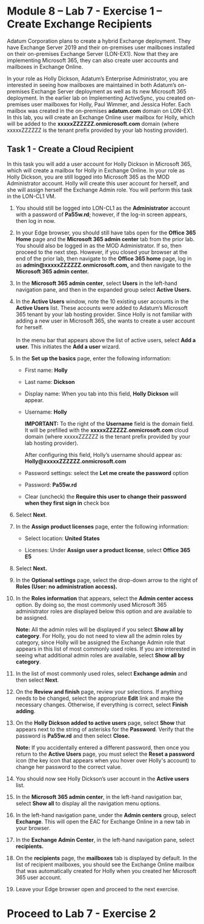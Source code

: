 # Module 8 – Lab 7 - Exercise 1 – Create Exchange Recipients

Adatum Corporation plans to create a hybrid Exchange deployment. They have
Exchange Server 2019 and their on-premises user mailboxes installed on their
on-premises Exchange Server (LON-EX1). Now that they are implementing Microsoft
365, they can also create user accounts and mailboxes in Exchange Online.

In your role as Holly Dickson, Adatum’s Enterprise Administrator, you are
interested in seeing how mailboxes are maintained in both Adatum’s on-premises
Exchange Server deployment as well as its new Microsoft 365 deployment. In the
earlier lab on Implementing ActiveSync, you created on-premises user mailboxes
for Holly, Paul Wimmer, and Jessica Hofer. Each mailbox was created in the
on-premises **adatum.com** domain on LON-EX1. In this lab, you will create an
Exchange Online user mailbox for Holly, which will be added to the
**xxxxxZZZZZZ.onmicrosoft.com** domain (where xxxxxZZZZZZ is the tenant prefix
provided by your lab hosting provider).

## Task 1 - Create a Cloud Recipient

In this task you will add a user account for Holly Dickson in Microsoft 365,
which will create a mailbox for Holly in Exchange Online. In your role as Holly
Dickson, you are still logged into Microsoft 365 as the MOD Administrator
account. Holly will create this user account for herself, and she will assign
herself the Exchange Admin role. You will perform this task in the LON-CL1 VM.

1.  You should still be logged into LON-CL1 as the **Administrator** account
    with a password of **Pa55w.rd**; however, if the log-in screen appears, then
    log in now.

2.  In your Edge browser, you should still have tabs open for the **Office 365
    Home** page and the **Microsoft 365 admin center** tab from the prior lab.
    You should also be logged in as the MOD Administrator. If so, then proceed
    to the next step. However, if you closed your browser at the end of the
    prior lab, then navigate to the **Office 365 home** page, log in as
    **admin\@xxxxxZZZZZZ.onmicrosoft.com,** and then navigate to the **Microsoft
    365 admin center.**

3.  In the **Microsoft 365 admin center**, select **Users** in the left-hand
    navigation pane, and then in the expanded group select **Active Users.**

4.  In the **Active Users** window, note the 10 existing user accounts in the
    **Active Users** list. These accounts were added to Adatum’s Microsoft 365
    tenant by your lab hosting provider. Since Holly is not familiar with adding
    a new user in Microsoft 365, she wants to create a user account for herself.  
    ‎  
    ‎In the menu bar that appears above the list of active users, select **Add a
    user.** This initiates the **Add a user** wizard.

5.  In the **Set up the basics** page, enter the following information:

    -   First name: **Holly**

    -   Last name: **Dickson**

    -   Display name: When you tab into this field, **Holly Dickson** will
        appear.

    -   Username: **Holly**

        **IMPORTANT:** To the right of the **Username** field is the domain
        field. It will be prefilled with the **xxxxxZZZZZZ.onmicrosoft.com**
        cloud domain (where xxxxxZZZZZZ is the tenant prefix provided by your
        lab hosting provider).

        After configuring this field, Holly’s username should appear as:
        **Holly\@xxxxxZZZZZZ.onmicrosoft.com**

    -   Password settings: select the **Let me create the password** option

    -   Password: **Pa55w.rd**

    -   Clear (uncheck) the **Require this user to change their password when
        they first sign in** check box

6.  Select **Next**.

7.  In the **Assign product licenses** page, enter the following information:

    -   Select location: **United States**

    -   Licenses: Under **Assign user a product license**, select **Office 365
        E5**

8.  Select **Next.**

9.  In the **Optional settings** page, select the drop-down arrow to the right
    of **Roles (User: no administration access).**

10. In the **Roles information** that appears, select the **Admin center
    access** option. By doing so, the most commonly used Microsoft 365
    administrator roles are displayed below this option and are available to be
    assigned.

    **Note:** All the admin roles will be displayed if you select **Show all by
    category**. For Holly, you do not need to view all the admin roles by
    category, since Holly will be assigned the Exchange Admin role that appears
    in this list of most commonly used roles. If you are interested in seeing
    what additional admin roles are available, select **Show all by category**.

11. In the list of most commonly used roles, select **Exchange admin** and then
    select **Next**.

12. On the **Review and finish** page, review your selections. If anything needs
    to be changed, select the appropriate **Edit** link and make the necessary
    changes. Otherwise, if everything is correct, select **Finish adding**.

13. On the **Holly Dickson added to active users** page, select **Show** that
    appears next to the string of asterisks for the **Password**. Verify that
    the password is **Pa55w.rd** and then select **Close.**

    **Note:** If you accidentally entered a different password, then once you
    return to the **Active Users** page, you must select the **Reset a
    password** icon (the key icon that appears when you hover over Holly's
    account) to change her password to the correct value.

14. You should now see Holly Dickson’s user account in the **Active users**
    list.

15. In the **Microsoft 365 admin center**, in the left-hand navigation bar,
    select **Show all** to display all the navigation menu options.

16. In the left-hand navigation pane, under the **Admin centers** group, select
    **Exchange**. This will open the EAC for Exchange Online in a new tab in
    your browser.

17. In the **Exchange Admin Center**, in the left-hand navigation pane, select
    **recipients.**

18. On the **recipients** page, the **mailboxes** tab is displayed by default.
    In the list of recipient mailboxes, you should see the Exchange Online
    mailbox that was automatically created for Holly when you created her
    Microsoft 365 user account.

19. Leave your Edge browser open and proceed to the next exercise.

# Proceed to Lab 7 - Exercise 2
